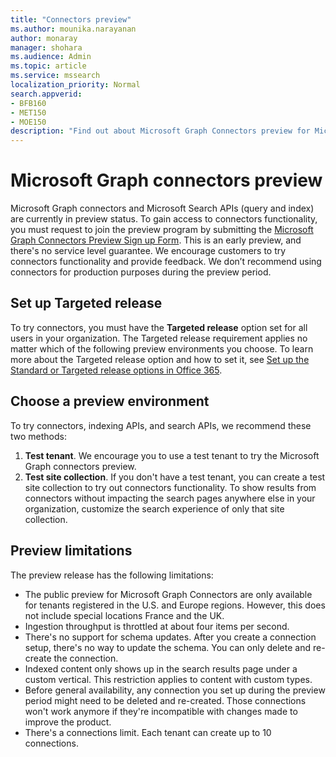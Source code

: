 ```yaml
---
title: "Connectors preview"
ms.author: mounika.narayanan
author: monaray
manager: shohara
ms.audience: Admin
ms.topic: article
ms.service: mssearch
localization_priority: Normal
search.appverid:
- BFB160
- MET150
- MOE150
description: "Find out about Microsoft Graph Connectors preview for Microsoft Search."
---
```


# Microsoft Graph connectors preview

Microsoft Graph connectors and Microsoft Search APIs (query and index) are currently in preview status. To gain access to connectors functionality, you must request to join the preview program by submitting the <a href="https://forms.office.com/Pages/ResponsePage.aspx?id=v4j5cvGGr0GRqy180BHbRxWYgu82J_RFnMMATAS6_chUNVYwNU1CMDNZUDBSSDZKWVo2RDJDRjRLQi4u" target="_blank">Microsoft Graph Connectors Preview Sign up Form</a>. This is an early preview, and there's no service level guarantee. We encourage customers to try connectors functionality and provide feedback. We don’t recommend using connectors for production purposes during the preview period.

## Set up Targeted release
To try connectors, you must have the **Targeted release** option set for all users in your organization. The Targeted release requirement applies no matter which of the following preview environments you choose.
To learn more about the Targeted release option and how to set it, see <a href="https://docs.microsoft.com/office365/admin/manage/release-options-in-office-365?view=o365-worldwide" target="_blank">Set up the Standard or Targeted release options in Office 365</a>.

## Choose a preview environment 
To try connectors, indexing APIs, and search APIs, we recommend these two methods:
1. **Test tenant**.  We encourage you to use a test tenant to try the Microsoft Graph connectors preview.
2. **Test site collection**. If you don't have a test tenant, you can create a test site collection to try out connectors functionality. To show results from connectors without impacting the search pages anywhere else in your organization, customize the search experience of only that site collection.

## Preview limitations
The preview release has the following limitations:
* The public preview for Microsoft Graph Connectors are only available for tenants registered in the U.S. and Europe regions. However, this does not include special locations France and the UK.
* Ingestion throughput is throttled at about four items per second.
* There's no support for schema updates. After you create a connection setup, there's no way to update the schema. You can only delete and re-create the connection.
* Indexed content only shows up in the search results page under a custom vertical. This restriction applies to content with custom types.
* Before general availability, any connection you set up during the preview period might need to be deleted and re-created. Those connections won't work anymore if they're incompatible with changes made to improve the product.
* There's a connections limit. Each tenant can create up to 10 connections.
